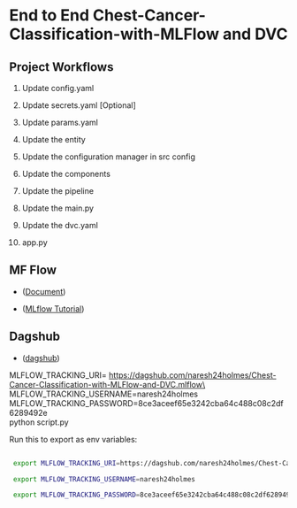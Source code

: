 # End to End Chest-Cancer-Classification-with-MLFlow and DVC

## Project Workflows

1. Update config.yaml

2. Update secrets.yaml [Optional]

3. Update params.yaml

4. Update the entity

5. Update the configuration manager in src config

6. Update the components

7. Update the pipeline

8. Update the main.py

9. Update the dvc.yaml

10. app.py

## MF Flow

* ([Document](https://mlflow.org/docs/latest/index.html))

* ([MLflow Tutorial](https://youtube.com/playlist?list=PLkz_y24mlSJZrqiZ4_cLUiP0CBN5wFmTb&si=zEp_C8zLHt1DzWKK))

## Dagshub

* ([dagshub](https://dagshub.com/))

MLFLOW_TRACKING_URI= https://dagshub.com/naresh24holmes/Chest-Cancer-Classification-with-MLFlow-and-DVC.mlflow\
MLFLOW_TRACKING_USERNAME=naresh24holmes \
MLFLOW_TRACKING_PASSWORD=8ce3aceef65e3242cba64c488c08c2df6289492e \
python script.py

Run this to export as env variables:

```bash

 export MLFLOW_TRACKING_URI=https://dagshub.com/naresh24holmes/Chest-Cancer-Classification-with-MLFlow-and-DVC.mlflow

 export MLFLOW_TRACKING_USERNAME=naresh24holmes 

 export MLFLOW_TRACKING_PASSWORD=8ce3aceef65e3242cba64c488c08c2df6289492e 

